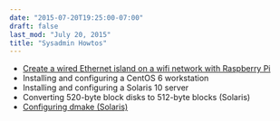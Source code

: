 ```yaml
---
date: "2015-07-20T19:25:00-07:00"
draft: false
last_mod: "July 20, 2015"
title: "Sysadmin Howtos"
---
```


* [Create a wired Ethernet island on a wifi network with Raspberry Pi](rpi-wifi-island.html)
* Installing and configuring a CentOS 6 workstation
* Installing and configuring a Solaris 10 server
* Converting 520-byte block disks to 512-byte blocks (Solaris)
* [Configuring dmake (Solaris)](configuring-dmake.html)
